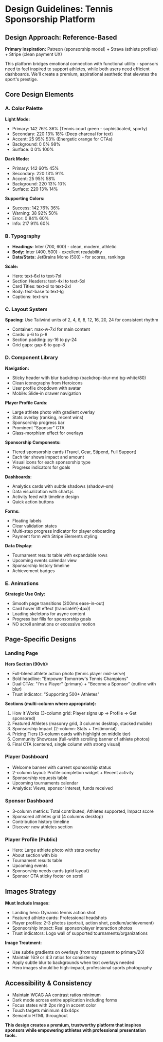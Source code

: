 # Design Guidelines: Tennis Sponsorship Platform

## Design Approach: Reference-Based
**Primary Inspiration:** Patreon (sponsorship model) + Strava (athlete profiles) + Stripe (clean payment UX)

This platform bridges emotional connection with functional utility - sponsors need to feel inspired to support athletes, while both users need efficient dashboards. We'll create a premium, aspirational aesthetic that elevates the sport's prestige.

## Core Design Elements

### A. Color Palette

**Light Mode:**
- Primary: 142 76% 36% (Tennis court green - sophisticated, sporty)
- Secondary: 220 13% 18% (Deep charcoal for text)
- Accent: 25 95% 53% (Energetic orange for CTAs)
- Background: 0 0% 98%
- Surface: 0 0% 100%

**Dark Mode:**
- Primary: 142 60% 45%
- Secondary: 220 13% 91%
- Accent: 25 95% 58%
- Background: 220 13% 10%
- Surface: 220 13% 14%

**Supporting Colors:**
- Success: 142 76% 36%
- Warning: 38 92% 50%
- Error: 0 84% 60%
- Info: 217 91% 60%

### B. Typography
- **Headings:** Inter (700, 600) - clean, modern, athletic
- **Body:** Inter (400, 500) - excellent readability
- **Data/Stats:** JetBrains Mono (500) - for scores, rankings

**Scale:**
- Hero: text-6xl to text-7xl
- Section Headers: text-4xl to text-5xl
- Card Titles: text-xl to text-2xl
- Body: text-base to text-lg
- Captions: text-sm

### C. Layout System
**Spacing:** Use Tailwind units of 2, 4, 6, 8, 12, 16, 20, 24 for consistent rhythm
- Container: max-w-7xl for main content
- Cards: p-6 to p-8
- Section padding: py-16 to py-24
- Grid gaps: gap-6 to gap-8

### D. Component Library

**Navigation:**
- Sticky header with blur backdrop (backdrop-blur-md bg-white/80)
- Clean iconography from Heroicons
- User profile dropdown with avatar
- Mobile: Slide-in drawer navigation

**Player Profile Cards:**
- Large athlete photo with gradient overlay
- Stats overlay (ranking, recent wins)
- Sponsorship progress bar
- Prominent "Sponsor" CTA
- Glass-morphism effect for overlays

**Sponsorship Components:**
- Tiered sponsorship cards (Travel, Gear, Stipend, Full Support)
- Each tier shows impact and amount
- Visual icons for each sponsorship type
- Progress indicators for goals

**Dashboards:**
- Analytics cards with subtle shadows (shadow-sm)
- Data visualization with chart.js
- Activity feed with timeline design
- Quick action buttons

**Forms:**
- Floating labels
- Clear validation states
- Multi-step progress indicator for player onboarding
- Payment form with Stripe Elements styling

**Data Display:**
- Tournament results table with expandable rows
- Upcoming events calendar view
- Sponsorship history timeline
- Achievement badges

### E. Animations
**Strategic Use Only:**
- Smooth page transitions (200ms ease-in-out)
- Card hover lift effect (translateY(-4px))
- Loading skeletons for async content
- Progress bar fills for sponsorship goals
- NO scroll animations or excessive motion

## Page-Specific Designs

### Landing Page
**Hero Section (90vh):**
- Full-bleed athlete action photo (tennis player mid-serve)
- Bold headline: "Empower Tomorrow's Tennis Champions"
- Dual CTAs: "I'm a Player" (primary) + "Become a Sponsor" (outline with blur)
- Trust indicator: "Supporting 500+ Athletes"

**Sections (multi-column where appropriate):**
1. How It Works (3-column grid: Player signs up → Profile → Get sponsored)
2. Featured Athletes (masonry grid, 3 columns desktop, stacked mobile)
3. Sponsorship Impact (2-column: Stats + Testimonial)
4. Pricing Tiers (3-column cards with highlight on middle tier)
5. Community Showcase (full-width scrolling banner of athlete photos)
6. Final CTA (centered, single column with strong visual)

### Player Dashboard
- Welcome banner with current sponsorship status
- 2-column layout: Profile completion widget + Recent activity
- Sponsorship requests table
- Upcoming tournaments calendar
- Analytics: Views, sponsor interest, funds received

### Sponsor Dashboard  
- 3-column metrics: Total contributed, Athletes supported, Impact score
- Sponsored athletes grid (4 columns desktop)
- Contribution history timeline
- Discover new athletes section

### Player Profile (Public)
- Hero: Large athlete photo with stats overlay
- About section with bio
- Tournament results table
- Upcoming events
- Sponsorship needs cards (grid layout)
- Sponsor CTA sticky footer on scroll

## Images Strategy
**Must Include Images:**
- Landing hero: Dynamic tennis action shot
- Featured athlete cards: Professional headshots
- Player profiles: 2-3 photos (portrait, action shot, podium/achievement)
- Sponsorship impact: Real sponsor/player interaction photos
- Trust indicators: Logo wall of supported tournaments/organizations

**Image Treatment:**
- Use subtle gradients on overlays (from transparent to primary/20)
- Maintain 16:9 or 4:3 ratios for consistency
- Apply subtle blur to backgrounds when text overlays needed
- Hero images should be high-impact, professional sports photography

## Accessibility & Consistency
- Maintain WCAG AA contrast ratios minimum
- Dark mode across entire application including forms
- Focus states with 2px ring in accent color
- Touch targets minimum 44x44px
- Semantic HTML throughout

**This design creates a premium, trustworthy platform that inspires sponsors while empowering athletes with professional presentation tools.**